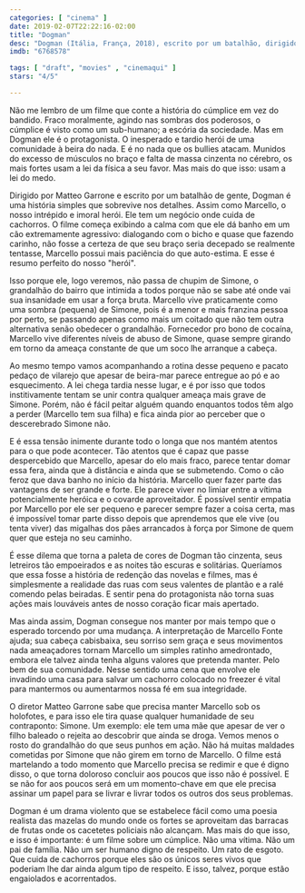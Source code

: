 ```yaml
---
categories: [ "cinema" ]
date: 2019-02-07T22:22:16-02:00
title: "Dogman"
desc: "Dogman (Itália, França, 2018), escrito por um batalhão, dirigido por Matteo Garrone, com Marcello Fonte, Edoardo Pesce."
imdb: "6768578"

tags: [ "draft", "movies" , "cinemaqui" ]
stars: "4/5"

---
```

Não me lembro de um filme que conte a história do cúmplice em vez do bandido. Fraco moralmente, agindo nas sombras dos poderosos, o cúmplice é visto como um sub-humano; a escória da sociedade. Mas em Dogman ele é o protagonista. O inesperado e tardio herói de uma comunidade à beira do nada. E é no nada que os bullies atacam. Munidos do excesso de músculos no braço e falta de massa cinzenta no cérebro, os mais fortes usam a lei da física a seu favor. Mas mais do que isso: usam a lei do medo.

Dirigido por Matteo Garrone e escrito por um batalhão de gente, Dogman é uma história simples que sobrevive nos detalhes. Assim como Marcello, o nosso intrépido e imoral herói. Ele tem um negócio onde cuida de cachorros. O filme começa exibindo a calma com que ele dá banho em um cão extremamente agressivo: dialogando com o bicho e quase que fazendo carinho, não fosse a certeza de que seu braço seria decepado se realmente tentasse, Marcello possui mais paciência do que auto-estima. E esse é resumo perfeito do nosso "herói".

Isso porque ele, logo veremos, não passa de chupim de Simone, o grandalhão do bairro que intimida a todos porque não se sabe até onde vai sua insanidade em usar a força bruta. Marcello vive praticamente como uma sombra (pequena) de Simone, pois é a menor e mais franzina pessoa por perto, se passando apenas como mais um coitado que não tem outra alternativa senão obedecer o grandalhão. Fornecedor pro bono de cocaína, Marcello vive diferentes níveis de abuso de Simone, quase sempre girando em torno da ameaça constante de que um soco lhe arranque a cabeça.

Ao mesmo tempo vamos acompanhando a rotina desse pequeno e pacato pedaço de vilarejo que apesar de beira-mar parece entregue ao pó e ao esquecimento. A lei chega tardia nesse lugar, e é por isso que todos institivamente tentam se unir contra qualquer ameaça mais grave de Simone. Porém, não é fácil peitar alguém quando enquantos todos têm algo a perder (Marcello tem sua filha) e fica ainda pior ao perceber que o descerebrado Simone não.

E é essa tensão inimente durante todo o longa que nos mantém atentos para o que pode acontecer. Tão atentos que é capaz que passe despercebido que Marcello, apesar do elo mais fraco, parece tentar domar essa fera, ainda que à distância e ainda que se submetendo. Como o cão feroz que dava banho no início da história. Marcello quer fazer parte das vantagens de ser grande e forte. Ele parece viver no limiar entre a vítima potencialmente heróica e o covarde aproveitador. É possível sentir empatia por Marcello por ele ser pequeno e parecer sempre fazer a coisa certa, mas é impossível tomar parte disso depois que aprendemos que ele vive (ou tenta viver) das migalhas dos pães arrancados à força por Simone de quem quer que esteja no seu caminho.

É esse dilema que torna a paleta de cores de Dogman tão cinzenta, seus letreiros tão empoeirados e as noites tão escuras e solitárias. Queríamos que essa fosse a história de redenção das novelas e filmes, mas é simplesmente a realidade das ruas com seus valentes de plantão e a ralé comendo pelas beiradas. E sentir pena do protagonista não torna suas ações mais louváveis antes de nosso coração ficar mais apertado.

Mas ainda assim, Dogman consegue nos manter por mais tempo que o esperado torcendo por uma mudança. A interpretação de Marcello Fonte ajuda; sua cabeça cabisbaixa, seu sorriso sem graça e seus movimentos nada ameaçadores tornam Marcello um simples ratinho amedrontado, embora ele talvez ainda tenha alguns valores que pretenda manter. Pelo bem de sua comunidade. Nesse sentido uma cena que envolve ele invadindo uma casa para salvar um cachorro colocado no freezer é vital para mantermos ou aumentarmos nossa fé em sua integridade.

O diretor Matteo Garrone sabe que precisa manter Marcello sob os holofotes, e para isso ele tira quase qualquer humanidade de seu contraponto: Simone. Um exemplo: ele tem uma mãe que apesar de ver o filho baleado o rejeita ao descobrir que ainda se droga. Vemos menos o rosto do grandalhão do que seus punhos em ação. Não há muitas maldades cometidas por Simone que não girem em torno de Marcello. O filme está martelando a todo momento que Marcello precisa se redimir e que é digno disso, o que torna doloroso concluir aos poucos que isso não é possível. E se não for aos poucos será em um momento-chave em que ele precisa assinar um papel para se livrar e livrar todos os outros dos seus problemas.

Dogman é um drama violento que se estabelece fácil como uma poesia realista das mazelas do mundo onde os fortes se aproveitam das barracas de frutas onde os cacetetes policiais não alcançam. Mas mais do que isso, e isso é importante: é um filme sobre um cúmplice. Não uma vítima. Não um pai de família. Não um ser humano digno de respeito. Um rato de esgoto. Que cuida de cachorros porque eles são os únicos seres vivos que poderiam lhe dar ainda algum tipo de respeito. E isso, talvez, porque estão engaiolados e acorrentados.
